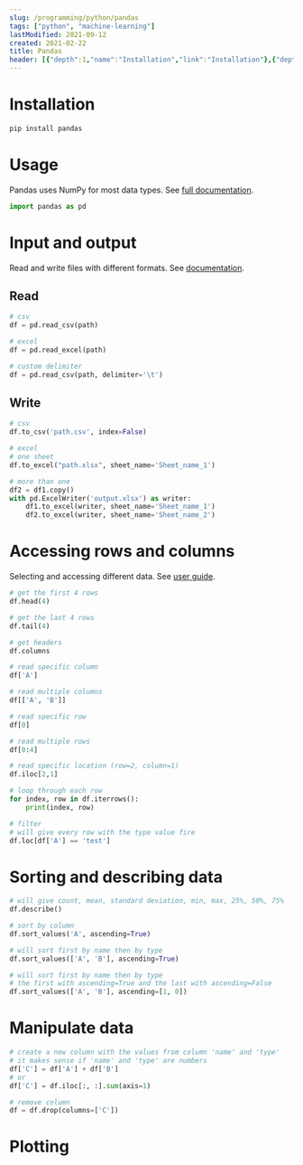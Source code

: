 ```yaml
---
slug: /programming/python/pandas
tags: ["python", "machine-learning"]
lastModified: 2021-09-12
created: 2021-02-22
title: Pandas
header: [{"depth":1,"name":"Installation","link":"Installation"},{"depth":1,"name":"Usage","link":"Usage"},{"depth":1,"name":"Input and output","link":"Input-and-output"},{"depth":2,"name":"Read","link":"Read"},{"depth":2,"name":"Write","link":"Write"},{"depth":1,"name":"Accessing rows and columns","link":"Accessing-rows-and-columns"},{"depth":1,"name":"Sorting and describing data","link":"Sorting-and-describing-data"},{"depth":1,"name":"Manipulate data","link":"Manipulate-data"},{"depth":1,"name":"Plotting","link":"Plotting"}]
---
```


# Installation
```python
pip install pandas
```

# Usage
Pandas uses NumPy for most data types. See [full documentation](https://pandas.pydata.org/docs/reference/index.html).

```python
import pandas as pd
```

# Input and output

Read and write files with different formats. See [documentation](https://pandas.pydata.org/docs/reference/io.html).

## Read
```python
# csv
df = pd.read_csv(path)

# excel
df = pd.read_excel(path)

# custom delimiter
df = pd.read_csv(path, delimiter='\t')
```

## Write
```python
# csv
df.to_csv('path.csv', index=False)

# excel
# one sheet
df.to_excel("path.xlsx", sheet_name='Sheet_name_1')

# more than one
df2 = df1.copy()
with pd.ExcelWriter('output.xlsx') as writer:
    df1.to_excel(writer, sheet_name='Sheet_name_1')
    df2.to_excel(writer, sheet_name='Sheet_name_2')

```

# Accessing rows and columns
Selecting and accessing different data. See [user guide](https://pandas.pydata.org/docs/user_guide/indexing.html).


```python
# get the first 4 rows
df.head(4)

# get the last 4 rows
df.tail(4)

# get headers
df.columns

# read specific column
df['A']

# read multiple columns
df[['A', 'B']]

# read specific row
df[0]

# read multiple rows
df[0:4]

# read specific location (row=2, column=1)
df.iloc[2,1]

# loop through each row
for index, row in df.iterrows():
    print(index, row)

# filter
# will give every row with the type value fire
df.loc[df['A'] == 'test']
```

# Sorting and describing data

```python
# will give count, mean, standard deviation, min, max, 25%, 50%, 75%
df.describe()

# sort by column
df.sort_values('A', ascending=True)

# will sort first by name then by type
df.sort_values(['A', 'B'], ascending=True)

# will sort first by name then by type
# the first with ascending=True and the last with ascending=False
df.sort_values(['A', 'B'], ascending=[1, 0])
```

# Manipulate data

```python
# create a new column with the values from column 'name' and 'type'
# it makes sense if 'name' and 'type' are numbers
df['C'] = df['A'] + df['B']
# or
df['C'] = df.iloc[:, :].sum(axis=1)

# remove column
df = df.drop(columns=['C'])

```

# Plotting